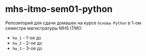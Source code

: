 # mhs-itmo-sem01-python

Репозиторий для сдачи домашек на курсе `Основы Python` в 1-ом семестре магистратуры MHS ITMO

* `hw_1` -  1-ое дз
* `hw_2` -  2-ое дз
* `hw_3` -  3-ое дз